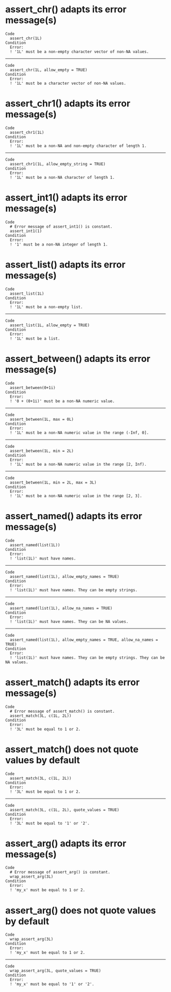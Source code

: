 # assert_chr() adapts its error message(s)

    Code
      assert_chr(1L)
    Condition
      Error:
      ! '1L' must be a non-empty character vector of non-NA values.

---

    Code
      assert_chr(1L, allow_empty = TRUE)
    Condition
      Error:
      ! '1L' must be a character vector of non-NA values.

# assert_chr1() adapts its error message(s)

    Code
      assert_chr1(1L)
    Condition
      Error:
      ! '1L' must be a non-NA and non-empty character of length 1.

---

    Code
      assert_chr1(1L, allow_empty_string = TRUE)
    Condition
      Error:
      ! '1L' must be a non-NA character of length 1.

# assert_int1() adapts its error message(s)

    Code
      # Error message of assert_int1() is constant.
      assert_int1(1)
    Condition
      Error:
      ! '1' must be a non-NA integer of length 1.

# assert_list() adapts its error message(s)

    Code
      assert_list(1L)
    Condition
      Error:
      ! '1L' must be a non-empty list.

---

    Code
      assert_list(1L, allow_empty = TRUE)
    Condition
      Error:
      ! '1L' must be a list.

# assert_between() adapts its error message(s)

    Code
      assert_between(0+1i)
    Condition
      Error:
      ! '0 + (0+1i)' must be a non-NA numeric value.

---

    Code
      assert_between(1L, max = 0L)
    Condition
      Error:
      ! '1L' must be a non-NA numeric value in the range (-Inf, 0].

---

    Code
      assert_between(1L, min = 2L)
    Condition
      Error:
      ! '1L' must be a non-NA numeric value in the range [2, Inf).

---

    Code
      assert_between(1L, min = 2L, max = 3L)
    Condition
      Error:
      ! '1L' must be a non-NA numeric value in the range [2, 3].

# assert_named() adapts its error message(s)

    Code
      assert_named(list(1L))
    Condition
      Error:
      ! 'list(1L)' must have names.

---

    Code
      assert_named(list(1L), allow_empty_names = TRUE)
    Condition
      Error:
      ! 'list(1L)' must have names. They can be empty strings.

---

    Code
      assert_named(list(1L), allow_na_names = TRUE)
    Condition
      Error:
      ! 'list(1L)' must have names. They can be NA values.

---

    Code
      assert_named(list(1L), allow_empty_names = TRUE, allow_na_names = TRUE)
    Condition
      Error:
      ! 'list(1L)' must have names. They can be empty strings. They can be NA values.

# assert_match() adapts its error message(s)

    Code
      # Error message of assert_match() is constant.
      assert_match(3L, c(1L, 2L))
    Condition
      Error:
      ! '3L' must be equal to 1 or 2.

# assert_match() does not quote values by default

    Code
      assert_match(3L, c(1L, 2L))
    Condition
      Error:
      ! '3L' must be equal to 1 or 2.

---

    Code
      assert_match(3L, c(1L, 2L), quote_values = TRUE)
    Condition
      Error:
      ! '3L' must be equal to '1' or '2'.

# assert_arg() adapts its error message(s)

    Code
      # Error message of assert_arg() is constant.
      wrap_assert_arg(3L)
    Condition
      Error:
      ! 'my_x' must be equal to 1 or 2.

# assert_arg() does not quote values by default

    Code
      wrap_assert_arg(3L)
    Condition
      Error:
      ! 'my_x' must be equal to 1 or 2.

---

    Code
      wrap_assert_arg(3L, quote_values = TRUE)
    Condition
      Error:
      ! 'my_x' must be equal to '1' or '2'.

